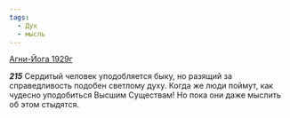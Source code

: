 ```yaml
---
tags:
  - Дух
  - мысль
---
```


[Агни-Йога 1929г](/agni/1929)

___215___
Сердитый человек уподобляется быку, но разящий за справедливость подобен светлому духу. Когда же люди поймут, как чудесно уподобиться Высшим Существам! Но пока они даже мыслить об этом стыдятся.